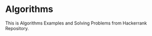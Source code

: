 Algorithms
==========

This is Algorithms Examples and Solving Problems from Hackerrank Repository.
